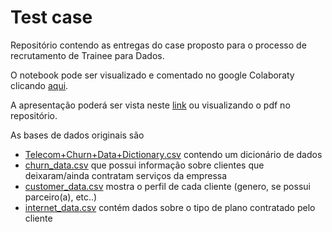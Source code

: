 # Test case
Repositório contendo as entregas do case proposto para o processo de recrutamento de Trainee para Dados.

O notebook pode ser visualizado e comentado no google Colaboraty clicando [aqui](https://colab.research.google.com/drive/14wCsP5IiAk_ZSFZFIZhY0OT8g-Xzw6Pf?usp=sharing).

A apresentação poderá ser vista neste [link](https://docs.google.com/presentation/d/1d42KNjOq2lWjoZgvRlVduxsbP9QkzmcdVBdKK_bn8_g/edit?usp=sharing) ou visualizando o pdf no repositório.

As bases de dados originais são

* [Telecom+Churn+Data+Dictionary.csv](https://github.com/vitor-o-s/case-foursys/blob/main/Telecom%2BChurn%2BData%2BDictionary.csv) contendo um dicionário de dados
* [churn_data.csv](https://github.com/vitor-o-s/case-foursys/blob/main/churn_data.csv) que possui informação sobre clientes que deixaram/ainda contratam serviços da empressa
* [customer_data.csv](https://github.com/vitor-o-s/case-foursys/blob/main/customer_data.csv) mostra o perfil de cada cliente (genero, se possui parceiro(a), etc..)
* [internet_data.csv](https://github.com/vitor-o-s/case-foursys/blob/main/internet_data.csv) contém dados sobre o tipo de plano contratado pelo cliente
